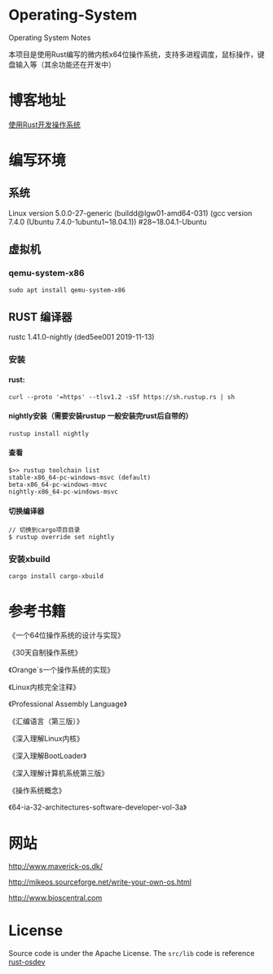 # Operating-System
Operating System Notes

本项目是使用Rust编写的微内核x64位操作系统，支持多进程调度，鼠标操作，键盘输入等（其余功能还在开发中）

# 博客地址

[使用Rust开发操作系统](https://blog.csdn.net/qq_41698827)


# 编写环境
## 系统
Linux version 5.0.0-27-generic (buildd@lgw01-amd64-031) (gcc version 7.4.0 (Ubuntu 7.4.0-1ubuntu1~18.04.1)) #28~18.04.1-Ubuntu

## 虚拟机
### qemu-system-x86

```
sudo apt install qemu-system-x86
```

## RUST 编译器
rustc 1.41.0-nightly (ded5ee001 2019-11-13)

### 安装

#### rust:

```
curl --proto '=https' --tlsv1.2 -sSf https://sh.rustup.rs | sh
```

#### nightly安装（需要安装rustup 一般安装完rust后自带的）
```
rustup install nightly
```

#### 查看
```
$>> rustup toolchain list
stable-x86_64-pc-windows-msvc (default)
beta-x86_64-pc-windows-msvc
nightly-x86_64-pc-windows-msvc
```

#### 切换编译器
```
// 切换到cargo项目目录
$ rustup override set nightly
```

### 安装xbuild

```
cargo install cargo-xbuild
```



# 参考书籍

《一个64位操作系统的设计与实现》

《30天自制操作系统》

《Orange\`s一个操作系统的实现》

《Linux内核完全注释》

《Professional Assembly Language》

《汇编语言（第三版）》

《深入理解Linux内核》

《深入理解BootLoader》

《深入理解计算机系统第三版》

《操作系统概念》

《64-ia-32-architectures-software-developer-vol-3a》

# 网站

http://www.maverick-os.dk/

http://mikeos.sourceforge.net/write-your-own-os.html

http://www.bioscentral.com

# License
Source code  is under the Apache License.
The `src/lib` code is reference [rust-osdev](https://github.com/rust-osdev/x86_64)

